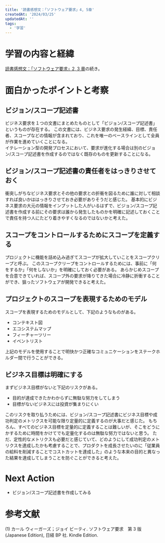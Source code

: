 ```yaml
---
title: '読書感想文：「ソフトウェア要求」4, 5章'
createdAt: '2024/03/25'
updatedAt: ''
tags:
  - '学習'
---
```


# 学習の内容と経緯

[読書感想文：「ソフトウェア要求」2, 3 章](https://seyyyy.com/blog/2024/2024_03_19)の続き。

# 面白かったポイントと考察

## ビジョン/スコープ記述書

ビジネス要求を１つの文書にまとめたものとして「ビジョン/スコープ記述書」というものが存在する。
この文書には、ビジネス要求の発生経緯、目標、責任者、スコープなどの情報が含まれており、これを唯一のベースラインとして全員が作業を進めていくことになる。  
イテレーション型の開発プロセスにおいて、要求が進化する場合は別のビジョン/スコープ記述書を作成するのではなく既存のものを更新することになる。

## ビジョン/スコープ記述書の責任者をはっきりさせておく

衝突しがちなビジネス要求とその他の要求との折衝を図るために誰に対して相談すれば良いかははっきりさせておき必要がありそうだと感じた。
基本的にビジネス要求の大元の情報をインプットした人がいるはずで、ビジョン/スコープ記述書を作成する前にその要求は誰から発生したものかを明確に記述しておくことで責任を持つ人にたどり着きやすくなるのではないかと考えた。

## スコープをコントロールするためにスコープを定義する

プロジェクトに機能を詰め込み過ぎてスコープが拡大していことをスコープクリープと呼ぶ。
このスコープクリープをコントロールするためには、事前に「何をするか」「何をしないか」を明確にしておく必要がある。
あらかじめスコープを合意できていれば、スコープ外の要求が降りてきた場合に冷静に折衝することができ、狙ったソフトウェアが開発できると考えた。

## プロジェクトのスコープを表現するためのモデル

スコープを表現するためのモデルとして、下記のようなものがある。

- コンテキスト図
- エコシステムマップ
- フィーチャーツリー
- イベントリスト

上記のモデルを使用することで明快かつ正確なコミュニケーションをステークホルダー間で行うことができる。

## ビジネス目標は明確にする

まずビジネス目標がないと下記のリスクがある。

- 目的が達成できたかわからずに無駄な努力をしてしまう
- 目標がないビジネスには投資が集まりにくい

このリスクを取り払うためには、ビジョン/スコープ記述書にビジネス目標や成功判定のメトリクスを可能な限り定量的に定義するのが大事だと感じた。
もちろん、すべてのビジネス目標を定量的に定義することは難しいが、そこをどうにかするために時間をかけてでも定量化するのは無駄な努力ではないと思う。
ただ、定性的なメトリクスも必要だと感じていて、どのようにして成功判定のメトリクスを達成したかも考慮することで、プロダクトを成長させたいのに「従業員の給料を削減することでコストカットを達成した」のような本来の目的と異なった結果を達成してしまうことを防ぐことができると考えた。

# Next Action

- ビジョン/スコープ記述書を作成してみる

# 参考文献

(1) カール ウィーガーズ；ジョイ ビーティ. ソフトウェア要求　第 3 版 (Japanese Edition), 日経 BP 社. Kindle Edition.
